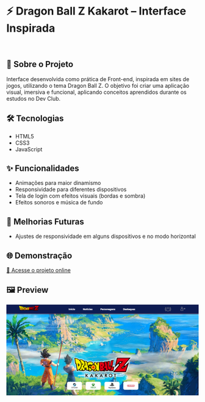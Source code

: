 <h1>⚡ Dragon Ball Z Kakarot – Interface Inspirada</h1>
<br>
<h2>🚀 Sobre o Projeto</h2>
<p>Interface desenvolvida como prática de Front-end, inspirada em sites de jogos, utilizando o tema Dragon Ball Z.
O objetivo foi criar uma aplicação visual, imersiva e funcional, aplicando conceitos aprendidos durante os estudos no Dev Club.</p>

<h2>🛠️ Tecnologias</h3>
<ul>
  <li>HTML5</li>
  <li>CSS3</li>
  <li>JavaScript</li>
</ul>

<h2>✨ Funcionalidades</h3>
<ul>
  <li>Animações para maior dinamismo</li>
  <li>Responsividade para diferentes dispositivos</li>
  <li>Tela de login com efeitos visuais (bordas e sombra)</li>
  <li>Efeitos sonoros e música de fundo</li>
</ul>

<h2>🔧 Melhorias Futuras</h3>
<ul>
  <li>Ajustes de responsividade em alguns dispositivos e no modo horizontal</li>
</ul>

<h2>🌐 Demonstração</h2>
  <a href="https://helioborges164.github.io/dragon-ball-z/">🔗 Acesse o projeto online</a>
<h2>🖼️ Preview  </h3>
  <img src="https://github.com/helioborges164/dragon-ball-z/blob/main/assets/image/illustration.png?raw=true">
